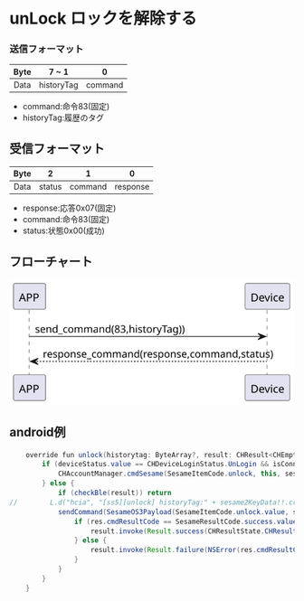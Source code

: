 # unLock ロックを解除する

### 送信フォーマット
| Byte | 7 ~ 1 | 0 |
|:----:|:----:|:----:|
| Data | historyTag|  command |
- command:命令83(固定)
- historyTag:履歴のタグ

## 受信フォーマット
| Byte | 2 | 1 | 0 |  
|:----:|:----:|:----:|:----:|
| Data | status | command | response  |  
- response:応答0x07(固定)
- command:命令83(固定)
- status:状態0x00(成功)
## フローチャート
![v](unlock.svg)





## android例
``` java
    override fun unlock(historytag: ByteArray?, result: CHResult<CHEmpty>) {
        if (deviceStatus.value == CHDeviceLoginStatus.UnLogin && isConnectedByWM2) {
            CHAccountManager.cmdSesame(SesameItemCode.unlock, this, sesame2KeyData!!.hisTagC(historytag), result)
        } else {
            if (checkBle(result)) return
//        L.d("hcia", "[ss5][unlock] historyTag:" + sesame2KeyData!!.createHistagV2(historyTag).toHexString())
            sendCommand(SesameOS3Payload(SesameItemCode.unlock.value, sesame2KeyData!!.createHistagV2(historytag)), DeviceSegmentType.cipher) { res ->
                if (res.cmdResultCode == SesameResultCode.success.value) {
                    result.invoke(Result.success(CHResultState.CHResultStateBLE(CHEmpty())))
                } else {
                    result.invoke(Result.failure(NSError(res.cmdResultCode.toString(), "CBCentralManager", res.cmdResultCode.toInt())))
                }
            }
        }
    }
```
